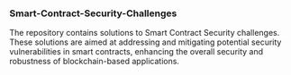### Smart-Contract-Security-Challenges
The repository contains solutions to Smart Contract Security challenges. These solutions are aimed at addressing and mitigating potential security vulnerabilities in smart contracts, enhancing the overall security and robustness of blockchain-based applications.
